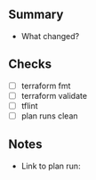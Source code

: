 ## Summary
- What changed?

## Checks
- [ ] terraform fmt
- [ ] terraform validate
- [ ] tflint
- [ ] plan runs clean

## Notes
- Link to plan run:
